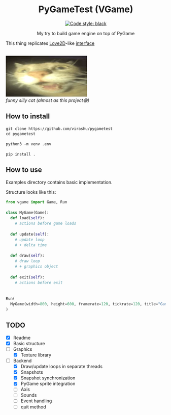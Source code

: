 <h1 align="center">PyGameTest (VGame)</h1>

<p align="center"><a href="https://github.com/psf/black"><img alt="Code style: black" src="https://img.shields.io/badge/code%20style-black-000000.svg"></a>


<p align="center">My try to build game engine on top of PyGame

This thing replicates [Love2D](https://love2d.org)-like [interface](#how-to-use)
<br>
<br>

![cat](./.github/cat.webp)
<br>_funny silly cat (almost as this project😁)_


## How to install

```shell
git clone https://github.com/virashu/pygametest
cd pygametest

python3 -m venv .env

pip install .
```

## How to use

Examples directory contains basic implementation.

Structure looks like this:

```python
from vgame import Game, Run

class MyGame(Game):
  def load(self):
    # actions before game loads

  def update(self):
    # update loop
    # + delta time

  def draw(self):
    # draw loop
    # + graphics object

  def exit(self):
    # actions before exit


Run(
  MyGame(width=800, height=600, framerate=120, tickrate=120, title="Game")
)

```

## TODO

- [x] Readme
- [x] Basic structure
- [ ] Graphics
  - [x] Texture library
- [ ] Backend
  - [x] Draw/update loops in separate threads
  - [x] Snapshots
  - [x] Snapshot synchronization
  - [x] PyGame sprite integration
  - [ ] Axis
  - [ ] Sounds
  - [ ] Event handling
  - [ ] quit method
